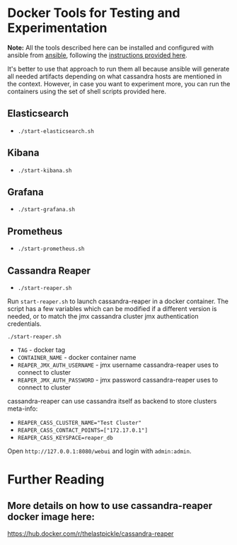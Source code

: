 # Docker Tools for Testing and Experimentation
**Note:** All the tools described here can be installed and configured with ansible from [ansible](../ansible), following the [instructions provided here](../../setup/README.md). 

It's better to use that approach to run them all because ansible will generate all needed artifacts depending on what cassandra hosts are mentioned in the context. However, in case you want to experiment more, you can run the containers using the set of shell scripts provided here.

## Elasticsearch
- `./start-elasticsearch.sh`
   
## Kibana
- `./start-kibana.sh`

## Grafana
- `./start-grafana.sh`

## Prometheus
- `./start-prometheus.sh`

## Cassandra Reaper
- `./start-reaper.sh`

Run `start-reaper.sh` to launch cassandra-reaper in a docker container.
The script has a few variables which can be modified if a different version is needed, or to match the jmx cassandra cluster jmx authentication credentials.
```
./start-reaper.sh
```

- `TAG` - docker tag
- `CONTAINER_NAME` - docker container name
- `REAPER_JMX_AUTH_USERNAME` - jmx username cassandra-reaper uses to connect to cluster
- `REAPER_JMX_AUTH_PASSWORD` - jmx password cassandra-reaper uses to connect to cluster

cassandra-reaper can use cassandra itself as backend to store clusters meta-info:
- `REAPER_CASS_CLUSTER_NAME="Test Cluster"`
- `REAPER_CASS_CONTACT_POINTS=["172.17.0.1"]`
- `REAPER_CASS_KEYSPACE=reaper_db`

Open `http://127.0.0.1:8080/webui` and login with `admin:admin`.

# Further Reading
## More details on how to use cassandra-reaper docker image here:

https://hub.docker.com/r/thelastpickle/cassandra-reaper